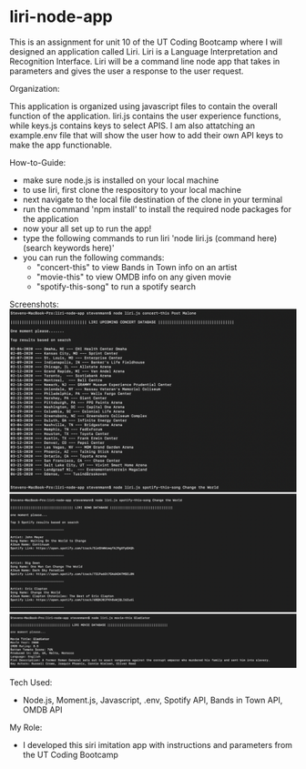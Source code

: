 # liri-node-app
This is an assignment for unit 10 of the UT Coding Bootcamp where I will designed an application called Liri. Liri is a Language Interpretation and Recognition Interface. Liri will be a command line node app that takes in parameters and gives the user a response to the user request.

Organization:

This application is organized using javascript files to contain the overall function of the application. liri.js contains the user experience functions, while keys.js contains keys to select APIS. I am also attatching an example.env file that will show the user how to add their own API keys to make the app functionable. 

How-to-Guide:

- make sure node.js is installed on your local machine
- to use liri, first clone the respository to your local machine
- next navigate to the local file destination of the clone in your terminal
- run the command 'npm install' to install the required node packages for the application
- now your all set up to run the app! 
- type the following commands to run liri 'node liri.js (command here) (search keywords here)'
- you can run the following commands:
  - "concert-this" to view Bands in Town info on an artist
  - "movie-this" to view OMDB info on any given movie
  - "spotify-this-song" to run a spotify search


Screenshots:
![Image of liri example functions](./concert.png)
![Image of liri example functions](./song.png)
![Image of liri example functions](./movie.png)


Tech Used:

- Node.js, Moment.js, Javascript, .env, Spotify API, Bands in Town API, OMDB API

My Role:

- I developed this siri imitation app with instructions and parameters from the UT Coding Bootcamp

